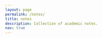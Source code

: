```yaml
---
layout: page
permalink: /notes/
title: notes
description: Collection of academic notes.
nav: true
---
```


<div class="notes">
</div>

<!--
For now, this page is assumed to be a static description of your courses. You can convert it to a collection similar to `_projects/` so that you can have a dedicated page for each course.

Organize your courses by years, topics, or universities, however you like! -->
